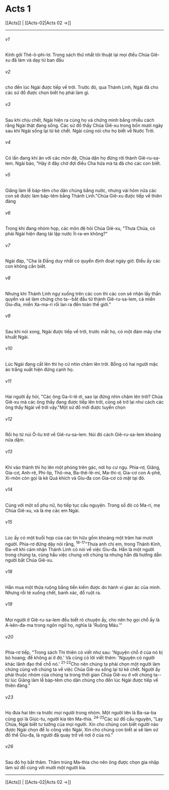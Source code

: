 # Acts 1

[[Acts]] | [[Acts-02|Acts 02 →]]
***



###### v1 
Kính gởi Thê-ô-phi-lơ. Trong sách thứ nhất tôi thuật lại mọi điều Chúa Giê-xu đã làm và dạy từ ban đầu 

###### v2 
cho đến lúc Ngài được tiếp về trời. Trước đó, qua Thánh Linh, Ngài đã cho các sứ đồ được chọn biết họ phải làm gì. 

###### v3 
Sau khi chịu chết, Ngài hiện ra cùng họ và chứng minh bằng nhiều cách rằng Ngài thật đang sống. Các sứ đồ thấy Chúa Giê-xu trong bốn mươi ngày sau khi Ngài sống lại từ kẻ chết. Ngài cũng nói cho họ biết về Nước Trời. 

###### v4 
Có lần đang khi ăn với các môn đệ, Chúa dặn họ đừng rời thành Giê-ru-sa-lem. Ngài bảo, "Hãy ở đây chờ đợi điều Cha hứa mà ta đã cho các con biết. 

###### v5 
Giăng làm lễ báp-têm cho dân chúng bằng nước, nhưng vài hôm nữa các con sẽ được làm báp-têm bằng Thánh Linh."Chúa Giê-xu được tiếp về thiên đàng 

###### v6 
Trong khi đang nhóm họp, các môn đệ hỏi Chúa Giê-xu, "Thưa Chúa, có phải Ngài hiện đang tái lập nước Ít-ra-en không?" 

###### v7 
Ngài đáp, "Cha là Đấng duy nhất có quyền định đoạt ngày giờ. Điều ấy các con không cần biết. 

###### v8 
Nhưng khi Thánh Linh ngự xuống trên các con thì các con sẽ nhận lấy thần quyền và sẽ làm chứng cho ta--bắt đầu từ thành Giê-ru-sa-lem, cả miền Giu-đia, miền Xa-ma-ri rồi lan ra đến toàn thế giới." 

###### v9 
Sau khi nói xong, Ngài được tiếp về trời, trước mắt họ, có một đám mây che khuất Ngài. 

###### v10 
Lúc Ngài đang cất lên thì họ cứ nhìn chăm lên trời. Bỗng có hai người mặc áo trắng xuất hiện đứng cạnh họ. 

###### v11 
Hai người ấy hỏi, "Các ông Ga-li-lê ơi, sao lại đứng nhìn chăm lên trời? Chúa Giê-xu mà các ông thấy đang được tiếp lên trời, cũng sẽ trở lại như cách các ông thấy Ngài về trời vậy."Một sứ đồ mới được tuyển chọn 

###### v12 
Rồi họ từ núi Ô-liu trở về Giê-ru-sa-lem. Núi đó cách Giê-ru-sa-lem khoảng nửa dặm. 

###### v13 
Khi vào thành thì họ lên một phòng trên gác, nơi họ cư ngụ. Phia-rơ, Giăng, Gia-cơ, Anh-rê, Phi-líp, Thô-ma, Ba-thê-lê-mi, Ma-thi-ơ, Gia-cơ con A-phê, Xi-môn còn gọi là kẻ Quá khích và Giu-đa con Gia-cơ có mặt tại đó. 

###### v14 
Cùng với một số phụ nữ, họ tiếp tục cầu nguyện. Trong số đó có Ma-ri, mẹ Chúa Giê-xu, và là mẹ các em Ngài. 

###### v15 
Lúc ấy có một buổi họp của các tín hữu gồm khoảng một trăm hai mươi người. Phia-rơ đứng dậy nói rằng, <sup class="versenum">16-17</sup>"Thưa anh chị em, trong Thánh Kinh, Đa-vít khi cảm nhận Thánh Linh có nói về việc Giu-đa. Hắn là một người trong chúng ta, cùng hầu việc chung với chúng ta nhưng hắn đã hướng dẫn người bắt Chúa Giê-xu. 

###### v18 
Hắn mua một thửa ruộng bằng tiền kiếm được do hành vi gian ác của mình. Nhưng rồi té xuống chết, banh xác, đổ ruột ra. 

###### v19 
Mọi người ở Giê-ru-sa-lem đều biết rõ chuyện ấy, cho nên họ gọi chỗ ấy là A-kên-đa-ma trong ngôn ngữ họ, nghĩa là 'Ruộng Máu.'" 

###### v20 
Phia-rơ tiếp, "Trong sách Thi thiên có viết như sau: 'Nguyện chỗ ở của nó bị bỏ hoang; để không ai ở đó.' Và cũng có lời viết thêm: 'Nguyện có người khác lãnh đạo thế chỗ nó.' <sup class="versenum">21-22</sup>Cho nên chúng ta phải chọn một người làm chứng cùng với chúng ta về việc Chúa Giê-xu sống lại từ kẻ chết. Người ấy phải thuộc nhóm của chúng ta trong thời gian Chúa Giê-xu ở với chúng ta--từ lúc Giăng làm lễ báp-têm cho dân chúng cho đến lúc Ngài được tiếp về thiên đàng." 

###### v23 
Họ đưa hai tên ra trước mọi người trong nhóm. Một người tên là Ba-sa-ba cũng gọi là Giúc-tu, người kia tên Ma-thia. <sup class="versenum">24-25</sup>Các sứ đồ cầu nguyện, "Lạy Chúa, Ngài biết tư tưởng của mọi người. Xin cho chúng con biết người nào được Ngài chọn để lo công việc Ngài. Xin cho chúng con biết ai sẽ làm sứ đồ thế Giu-đa, là người đã quay trở về nơi ở của nó." 

###### v26 
Sau đó họ bắt thăm. Thăm trúng Ma-thia cho nên ông được chọn gia nhập làm sứ đồ cùng với mười một người kia.

***
[[Acts]] | [[Acts-02|Acts 02 →]]

